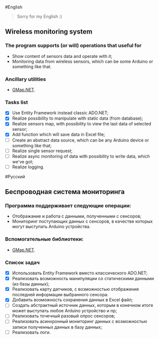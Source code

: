 #English
> Sorry for my English :)

## Wireless monitoring system

### The program supports (or will) operations that useful for
- Show content of sensors data and operate with it;
- Monitoring data from wireless sensors, which can be some Arduino or something like that.

### Ancillary utilities
- [GMap.NET](https://greatmaps.codeplex.com/).

### Tasks list
- [x] Use Entity Framework instead classic ADO.NET;
- [x] Realize possibility to manipulate with static data (from database);
- [x] Realize sensors map, with possibility to view the last data of selected sensor;
- [x] Add function which will save data in Excel file;
- [ ] Create an abstract data source, which can be any Arduino device or something like that;
- [ ] Realize single sensor request;
- [ ] Realize async monitoring of data with possibility to write data, which we've got;
- [ ] Realize logging.

#Русский

## Беспроводная система мониторинга

### Программа поддерживает следующие операции:
- Отображание и работа с данными, полученными с сенсоров;
- Мониторинг поступающих данных с сенсоров, в качестве которых могут выступать Arduino устройства.

### Вспомогательные библиотеки:
- [GMap.NET](https://greatmaps.codeplex.com/).

### Список задач
- [x] Использовать Entity Framework вместо классического ADO.NET;
- [x] Реализовать возможность манипуляции со статическими данными (из базы данных);
- [x] Реализовать карту датчиков, с возможностью отображения последней информации выбранного сенсора.
- [x] Добавить возможность сохранения данных в Excel файл;
- [ ] Создать абстрактный источник данных, которым в конечном итоге может выступать любое Arduino устройство и пр;
- [ ] Реализовать точечный разовый опрос сенсоров;
- [ ] Реализовать асинхронный мониторинг данных с возможностью записи полученных данных в базу данных;
- [ ] Реализовать логи.

